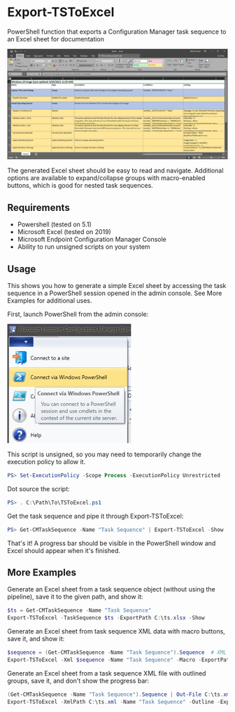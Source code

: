 # Export-TSToExcel
PowerShell function that exports a Configuration Manager task sequence to an
Excel sheet for documentation

![](screenshots/screenshot.png)

The generated Excel sheet should be easy to read and navigate. Additional
options are available to expand/collapse groups with macro-enabled buttons,
which is good for nested task sequences.

## Requirements
* Powershell (tested on 5.1)
* Microsoft Excel (tested on 2019)
* Microsoft Endpoint Configuration Manager Console
* Ability to run unsigned scripts on your system

## Usage
This shows you how to generate a simple Excel sheet by accessing the task
sequence in a PowerShell session opened in the admin console. See More Examples
for additional uses.

First, launch PowerShell from the admin console:

![Blue menu button > Connect via Windows PowerShell](screenshots/connect_powershell.png)

This script is unsigned, so you may need to temporarily change the execution
policy to allow it.
```powershell
PS> Set-ExecutionPolicy -Scope Process -ExecutionPolicy Unrestricted
```

Dot source the script:
```powershell
PS> . C:\Path\To\TSToExcel.ps1
```

Get the task sequence and pipe it through Export-TSToExcel:
```powershell
PS> Get-CMTaskSequence -Name "Task Sequence" | Export-TSToExcel -Show
```

That's it! A progress bar should be visible in the PowerShell window and Excel
should appear when it's finished.

## More Examples
Generate an Excel sheet from a task sequence object (without using the
pipeline), save it to the given path, and show it:
```powershell
$ts = Get-CMTaskSequence -Name "Task Sequence"
Export-TSToExcel -TaskSequence $ts -ExportPath C:\ts.xlsx -Show
```

Generate an Excel sheet from task sequence XML data with macro buttons, save
it, and show it:
```powershell
$sequence = (Get-CMTaskSequence -Name "Task Sequence").Sequence  # XML string
Export-TSToExcel -Xml $sequence -Name "Task Sequence" -Macro -ExportPath C:\ts.xlsm -Show
```

Generate an Excel sheet from a task sequence XML file with outlined groups,
save it, and don't show the progress bar:
```powershell
(Get-CMTaskSequence -Name "Task Sequence").Sequence | Out-File C:\ts.xml
Export-TSToExcel -XmlPath C:\ts.xml -Name "Task Sequence" -Outline -ExportPath C:\ts.xlsx -HideProgress
```